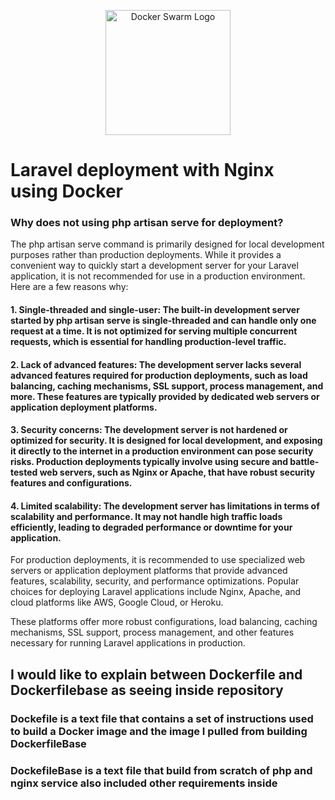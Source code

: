 <p align="center"><a href="https://laravel.com" target="_blank"><img src="https://cdn.hibit.dev/images/posts/2023/headers/laravel_containerization.png" width="200" alt="Docker Swarm Logo"></a></p>

# Laravel deployment with Nginx using Docker

### Why does not using php artisan serve for deployment?

The php artisan serve command is primarily designed for local development purposes rather than production deployments. While it provides a convenient way to quickly start a development server for your Laravel application, it is not recommended for use in a production environment. Here are a few reasons why:

#### 1. Single-threaded and single-user: The built-in development server started by php artisan serve is single-threaded and can handle only one request at a time. It is not optimized for serving multiple concurrent requests, which is essential for handling production-level traffic.

#### 2. Lack of advanced features: The development server lacks several advanced features required for production deployments, such as load balancing, caching mechanisms, SSL support, process management, and more. These features are typically provided by dedicated web servers or application deployment platforms.

#### 3. Security concerns: The development server is not hardened or optimized for security. It is designed for local development, and exposing it directly to the internet in a production environment can pose security risks. Production deployments typically involve using secure and battle-tested web servers, such as Nginx or Apache, that have robust security features and configurations.

#### 4. Limited scalability: The development server has limitations in terms of scalability and performance. It may not handle high traffic loads efficiently, leading to degraded performance or downtime for your application.


For production deployments, it is recommended to use specialized web servers or application deployment platforms that provide advanced features, scalability, security, and performance optimizations. Popular choices for deploying Laravel applications include Nginx, Apache, and cloud platforms like AWS, Google Cloud, or Heroku.

These platforms offer more robust configurations, load balancing, caching mechanisms, SSL support, process management, and other features necessary for running Laravel applications in production.

## I would like to explain between Dockerfile and Dockerfilebase as seeing inside repository

### Dockefile is a text file that contains a set of instructions used to build a Docker image and the image I pulled from building DockerfileBase

### DockefileBase is a text file that build from scratch of php and nginx service also included other requirements inside
